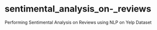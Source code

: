# sentimental_analysis_on-_reviews
Performing Sentimental Analysis on Reviews using NLP on Yelp Dataset
